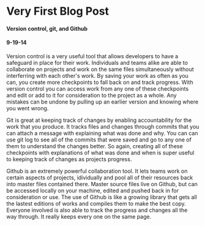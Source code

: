 <!-- This template is in markdown, not html, so
  it will not render beautifully when you copy and
  paste it into your github.io site, but it will at
  least be published. Next week you'll be creating a
  blog template using HTML and CSS and you'll be able
  to copy and paste the blog posts from week 1 in there
  to make them pretty next week.

  For now, please replace the title, subtitle (if desired),
  and date with the text you would like. Markdown is pretty
  simple, so you can just feel free to type. =) -->


# Very First Blog Post
#### Version control, git, and Github
#### 9-19-14

Version control is a very useful tool that allows developers to have a safeguard in place for their work. Individuals and teams alike are able to collaborate on projects and work on the same files simultaneously without interferring with each other's work. By saving your work as often as you can, you create more checkpoints to fall back on and track progress. With version control you can access work from any one of these checkpoints and edit or add to it for consideration to the project as a whole. Any mistakes can be undone by pulling up an earlier version and knowing where you went wrong.

Git is great at keeping track of changes by enabling accountability for the work that you produce. It tracks files and changes through commits that you can attach a message with explaining what was done and why. You can can use git log to see all of the commits that were saved and go to any one of them to understand the changes better. So again, creating all of these checkpoints with explanations of what was done and when is super useful to keeping track of changes as projects progress.

Github is an extremely powerful collaboration tool. It lets teams work on certain aspects of projects, idividually and pool all of their resources back into master files contained there. Master source files live on Github, but can be accessed locally on your machine, edited and pushed back in for consideration or use. The use of Github is like a growing library that gets all the lastest editions of works and compiles them to make the best copy. Everyone involved is also able to track the progress and changes all the way through. It really keeps every one on the same page.





